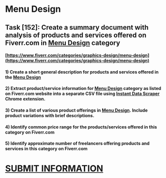 # Menu Design
## Task [152]: Create a summary document with analysis of products and services offered on Fiverr.com in [Menu Design](https://www.fiverr.com/categories/graphics-design/menu-design) category
#### [https://www.fiverr.com/categories/graphics-design/menu-design](https://www.fiverr.com/categories/graphics-design/menu-design)
#### 1) Create a short general description for products and services offered in the [Menu Design](https://www.fiverr.com/categories/graphics-design/menu-design)
#### 2) Extract product/service information for [Menu Design](https://www.fiverr.com/categories/graphics-design/menu-design) category as listed on Fiverr.com website into a separate CSV file using [Instant Data Scraper](https://chrome.google.com/webstore/detail/instant-data-scraper/ofaokhiedipichpaobibbnahnkdoiiah) Chrome extension.
#### 3) Create a list of various product offerings in [Menu Design](https://www.fiverr.com/categories/graphics-design/menu-design). Include product variations with brief descriptions.
#### 4) Identify common price range for the products/services offered in this category on Fiverr.com
#### 5) Identify approximate number of freelancers offering products and services in this category on Fiverr.com

# [SUBMIT INFORMATION](https://forms.office.com/r/8AEKjkLxKG)

